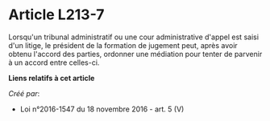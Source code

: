 # Article L213-7

Lorsqu'un tribunal administratif ou une cour administrative d'appel est saisi d'un litige, le président de la formation de
jugement peut, après avoir obtenu l'accord des parties, ordonner une médiation pour tenter de parvenir à un accord entre
celles-ci.

**Liens relatifs à cet article**

_Créé par_:

  - Loi n°2016-1547 du 18 novembre 2016 - art. 5 (V)
